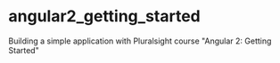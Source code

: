 # angular2_getting_started
Building a simple application with Pluralsight course "Angular 2: Getting Started"
